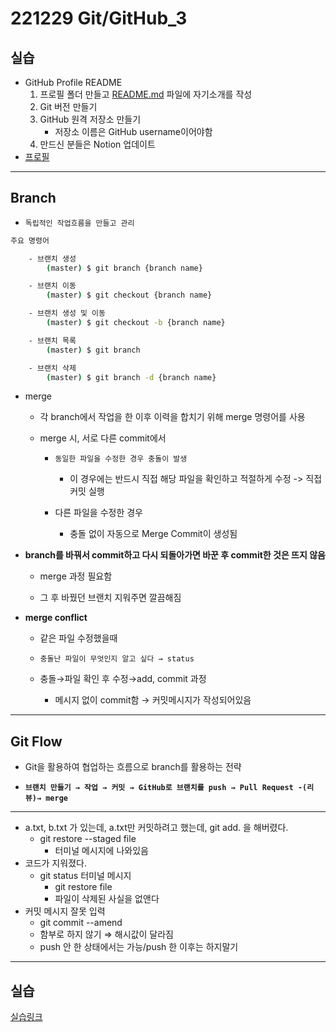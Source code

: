 # 221229 Git/GitHub_3

## 실습

 - GitHub Profile README
    1. 프로필 폴더 만들고 [README.md](http://README.md) 파일에 자기소개를 작성
    2. Git 버전 만들기
    3. GitHub 원격 저장소 만들기
        -  저장소 이름은 GitHub username이어야함
    4. 만드신 분들은 Notion 업데이트
-  [프로필](https://github.com/JiSuMun/JiSuMun)

---

## Branch

- `독립적인 작업흐름을 만들고 관리`

```bash
주요 명령어

    - 브랜치 생성
        (master) $ git branch {branch name}

    - 브랜치 이동
        (master) $ git checkout {branch name}

    - 브랜치 생성 및 이동
        (master) $ git checkout -b {branch name}

    - 브랜치 목록
        (master) $ git branch

    - 브랜치 삭제
        (master) $ git branch -d {branch name}
```

- merge

    - 각 branch에서 작업을 한 이후 이력을 합치기 위해 merge 명령어를 사용

    - merge 시, 서로 다른 commit에서
        - `동일한 파일을 수정한 경우 충돌이 발생`

            - 이 경우에는 반드시 직접 해당 파일을 확인하고 적절하게 수정 -> 직접 커밋 실행

        - 다른 파일을 수정한 경우

            - 충돌 없이 자동으로 Merge Commit이 생성됨

- **branch를 바꿔서 commit하고 다시 되돌아가면 바꾼 후 commit한 것은 뜨지 않음**

    - merge 과정 필요함

    - 그 후 바꿨던 브랜치 지워주면 깔끔해짐

- **merge conflict**

    - 같은 파일 수정했을때

    - `충돌난 파일이 무엇인지 알고 싶다 → status`

    - 충돌→파일 확인 후 수정→add, commit 과정
        - 메시지 없이 commit함 → 커밋메시지가 작성되어있음

---

## Git Flow

- Git을 활용하여 협업하는 흐름으로 branch를 활용하는 전략

- **`브랜치 만들기 → 작업 → 커밋 → GitHub로 브랜치를 push → Pull Request -(리뷰)→ merge`**

---

- a.txt, b.txt  가 있는데, a.txt만 커밋하려고 했는데, git add. 을 해버렸다.
    - git restore --staged file
        - 터미널 메시지에 나와있음
- 코드가 지워졌다.
    - git status 터미널 메시지
        - git restore file
        - 파일이 삭제된 사실을 없앤다
- 커밋 메시지 잘못 입력
    - git commit --amend
    - 함부로 하지 않기 ⇒ 해시값이 달라짐
    - push 안 한 상태에서는 가능/push 한 이후는 하지말기

---

## 실습

[실습링크](https://github.com/kdt-hypergrowth/2nd-start/pull/23)
